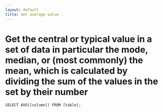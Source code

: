 ```yaml
---
layout: default
title: Get average value
---
```


# Get the central or typical value in a set of data in particular the mode, median, or (most commonly) the mean, which is calculated by dividing the sum of the values in the set by their number

`SELECT AVG([column]) FROM [table];`
